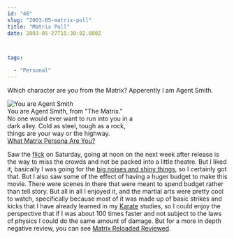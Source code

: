 ```yaml
---
id: "46"
slug: "2003-05-matrix-poll"
title: "Matrix Poll"
date: 2003-05-27T15:30:02.000Z



tags:

  - "Personal"
---
```

<div class="sqs-html-content">
  <p>Which character are you from the Matrix?  Apperently I am Agent Smith.</p>
<p><img src="http://images.quizilla.com/T/trinitykills/1052781976_agentsmith.jpg" border="0" alt="You are Agent Smith" /><br />You are Agent Smith, from "The Matrix."<br />No one would ever want to run into you in a<br />dark alley. Cold as steel, tough as a rock,<br />things are your way or the highway.<br /><a href="http://quizilla.com/users/trinitykills/quizzes/What%20Matrix%20Persona%20Are%20You%3F/"> What Matrix Persona Are You?</a></p>
<p>Saw the <a href="http://us.imdb.com/Title?0234215" title="The Matrix Reloaded">flick</a> on Saturday, going at noon on the next week after release is the way to miss the crowds and not be packed into a little theatre.  But I liked it, basically I was going for the <a href="http://www.snpp.com/episodes/3F08.html">big noises and shiny things</a>, so I certainly got that.  But I also saw some of the effect of having a huger budget to make this movie.  There were scenes in there that were meant to spend budget rather than tell story.  But all in all I enjoyed it, and the martial arts were pretty cool to watch, specifically because most of it was made up of basic strikes and kicks that I have already learned in my <a href="http://www.kickboxingcentral.net">Karate</a> studies, so I could enjoy the perspective that if I was about 100 times faster and not subject to the laws of physics I could do the same amount of damage.  But for a more in depth negative review, you can see <a href="http://www.kuro5hin.org/story/2003/5/15/22352/6060" title="Matrix Reloaded Reviewed">Matrix Reloaded Reviewed</a>.</p>
</div>
